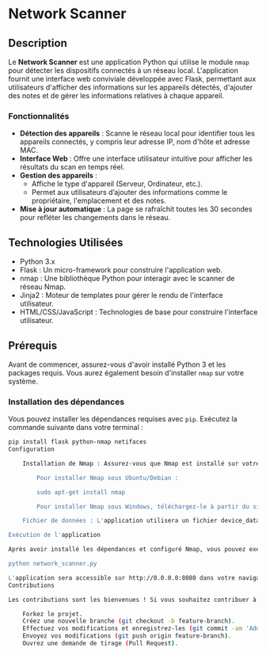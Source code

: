 # Network Scanner

## Description

Le **Network Scanner** est une application Python qui utilise le module `nmap` pour détecter les dispositifs connectés à un réseau local. L'application fournit une interface web conviviale développée avec Flask, permettant aux utilisateurs d'afficher des informations sur les appareils détectés, d'ajouter des notes et de gérer les informations relatives à chaque appareil.

### Fonctionnalités
- **Détection des appareils** : Scanne le réseau local pour identifier tous les appareils connectés, y compris leur adresse IP, nom d'hôte et adresse MAC.
- **Interface Web** : Offre une interface utilisateur intuitive pour afficher les résultats du scan en temps réel.
- **Gestion des appareils** :
  - Affiche le type d'appareil (Serveur, Ordinateur, etc.).
  - Permet aux utilisateurs d’ajouter des informations comme le propriétaire, l'emplacement et des notes.
- **Mise à jour automatique** : La page se rafraîchit toutes les 30 secondes pour refléter les changements dans le réseau.

## Technologies Utilisées
- Python 3.x
- Flask : Un micro-framework pour construire l'application web.
- nmap : Une bibliothèque Python pour interagir avec le scanner de réseau Nmap.
- Jinja2 : Moteur de templates pour gérer le rendu de l'interface utilisateur.
- HTML/CSS/JavaScript : Technologies de base pour construire l'interface utilisateur.

## Prérequis
Avant de commencer, assurez-vous d'avoir installé Python 3 et les packages requis. Vous aurez également besoin d'installer `nmap` sur votre système.

### Installation des dépendances
Vous pouvez installer les dépendances requises avec `pip`. Exécutez la commande suivante dans votre terminal :

```bash
pip install flask python-nmap netifaces
Configuration

    Installation de Nmap : Assurez-vous que Nmap est installé sur votre système et que son chemin est accessible dans votre variable d'environnement.

        Pour installer Nmap sous Ubuntu/Debian :

        sudo apt-get install nmap

        Pour installer Nmap sous Windows, téléchargez-le à partir du site officiel Nmap.

    Fichier de données : L'application utilisera un fichier device_data.json pour stocker les informations relatives aux appareils. Ce fichier sera créé automatiquement à la première exécution de l'application.

Exécution de l'application

Après avoir installé les dépendances et configuré Nmap, vous pouvez exécuter l'application en utilisant la commande :

python network_scanner.py

L'application sera accessible sur http://0.0.0.0:8080 dans votre navigateur web.
Contributions

Les contributions sont les bienvenues ! Si vous souhaitez contribuer à cette application, veuillez suivre ces étapes :

    Forkez le projet.
    Créez une nouvelle branche (git checkout -b feature-branch).
    Effectuez vos modifications et enregistrez-les (git commit -am 'Add some feature').
    Envoyez vos modifications (git push origin feature-branch).
    Ouvrez une demande de tirage (Pull Request).
